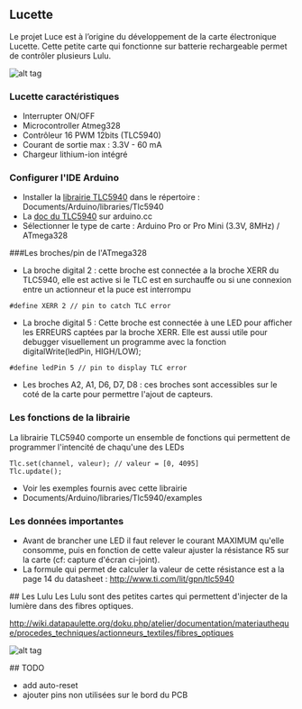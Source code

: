 
## Lucette
Le projet Luce est à l’origine du développement de la carte électronique Lucette.
Cette petite carte qui fonctionne sur batterie rechargeable permet de contrôler plusieurs Lulu.

![alt tag](https://farm2.staticflickr.com/1562/25915319424_2622f2de8f_z_d.jpg)

### Lucette caractéristiques
- Interrupter ON/OFF
- Microcontroller Atmeg328
- Contrôleur 16 PWM 12bits (TLC5940)
- Courant de sortie max : 3.3V - 60 mA
- Chargeur lithium-ion intégré

### Configurer l'IDE Arduino
- Installer la [librairie TLC5940](http://code.google.com/p/tlc5940arduino/downloads/detail?name=Tlc5940_r014_2.zip&can=2&q=) dans le répertoire : Documents/Arduino/libraries/Tlc5940
- La [doc du TLC5940](http://www.arduino.cc/playground/learning/TLC5940) sur arduino.cc
- Sélectionner le type de carte : Arduino Pro or Pro Mini (3.3V, 8MHz) / ATmega328

###Les broches/pin de l'ATmega328
- La broche digital 2 : cette broche est connectée a la broche XERR du TLC5940, elle est active si le TLC est en surchauffe ou si une connexion entre un actionneur et la puce est interrompu 
```
#define XERR 2 // pin to catch TLC error
```
- La broche digital 5 : Cette broche est connectée à une LED pour afficher les ERREURS captées par la broche XERR. Elle est aussi utile pour debugger visuellement un programme avec la fonction digitalWrite(ledPin, HIGH/LOW);
```
#define ledPin 5 // pin to display TLC error
```
- Les broches A2, A1, D6, D7, D8 : ces broches sont accessibles sur le coté de la carte pour permettre l'ajout de capteurs.

### Les fonctions de la librairie
La librairie TLC5940 comporte un ensemble de fonctions qui permettent de programmer l'intencité de chaqu'une des LEDs
```
Tlc.set(channel, valeur); // valeur = [0, 4095]
Tlc.update();
```
- Voir les exemples fournis avec cette librairie
 - Documents/Arduino/libraries/Tlc5940/examples

### Les données importantes
- Avant de brancher une LED il faut relever le courant MAXIMUM qu'elle consomme, puis en fonction de cette valeur ajuster la résistance R5 sur la carte (cf: capture d'écran ci-joint).
 - La formule qui permet de calculer la valeur de cette résistance est a la page 14 du datasheet : http://www.ti.com/lit/gpn/tlc5940
 
## Les Lulu
Les Lulu sont des petites cartes qui permettent d'injecter de la lumière dans des fibres optiques.

http://wiki.datapaulette.org/doku.php/atelier/documentation/materiautheque/procedes_techniques/actionneurs_textiles/fibres_optiques

![alt tag](https://farm2.staticflickr.com/1484/25915301344_d6258fcb50_z_d.jpg)

## TODO
- add auto-reset
- ajouter pins non utilisées sur le bord du PCB
